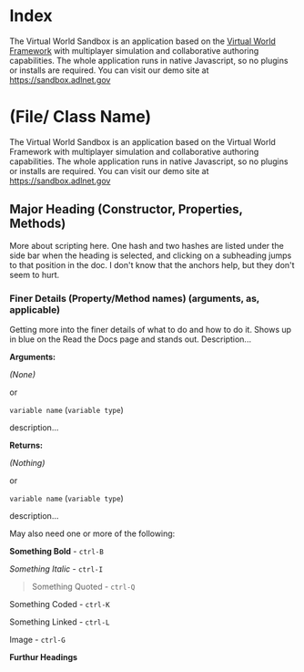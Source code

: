 # Index

The Virtual World Sandbox is an application based on the [Virtual World Framework](https://github.com/virtual-world-framework/vwf) with multiplayer simulation and collaborative authoring capabilities. The whole application runs in native Javascript, so no plugins or installs are required. You can visit our demo site at https://sandbox.adlnet.gov


# (File/ Class Name)

The Virtual World Sandbox is an application based on the Virtual World Framework with multiplayer simulation and collaborative authoring capabilities. The whole application runs in native Javascript, so no plugins or installs are required. You can visit our demo site at https://sandbox.adlnet.gov

<a id='majorHeading'></a>
## Major Heading (Constructor, Properties, Methods)

More about scripting here.  One hash and two hashes are listed under the side bar when the heading is selected, and clicking on a subheading jumps to that position in the doc. I don't know that the anchors help, but they don't seem to hurt.

<a id='finerDetails'></a>
### Finer Details (Property/Method names) (arguments, as, applicable)

Getting more into the finer details of what to do and how to do it.  Shows up in blue on the Read the Docs page and stands out. Description...   

**Arguments:**

*(None)*

or

`variable name` (`variable type`)

description...

**Returns:**

*(Nothing)*

or

`variable name` (`variable type`)

description...

May also need one or more of the following:

**Something Bold** - `ctrl-B`

*Something Italic* - `ctrl-I`

> Something Quoted - 
> `ctrl-Q`
>
 
Something Coded - `ctrl-K`

Something Linked - `ctrl-L`

Image - `ctrl-G`

****Furthur Headings**** 
